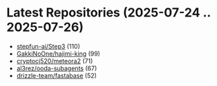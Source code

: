 # Latest Repositories (2025-07-24 .. 2025-07-26)

- [stepfun-ai/Step3](https://github.com/stepfun-ai/Step3) (110)
- [GakkiNoOne/hajimi-king](https://github.com/GakkiNoOne/hajimi-king) (99)
- [cryptocj520/meteora2](https://github.com/cryptocj520/meteora2) (71)
- [al3rez/ooda-subagents](https://github.com/al3rez/ooda-subagents) (67)
- [drizzle-team/fastabase](https://github.com/drizzle-team/fastabase) (52)
